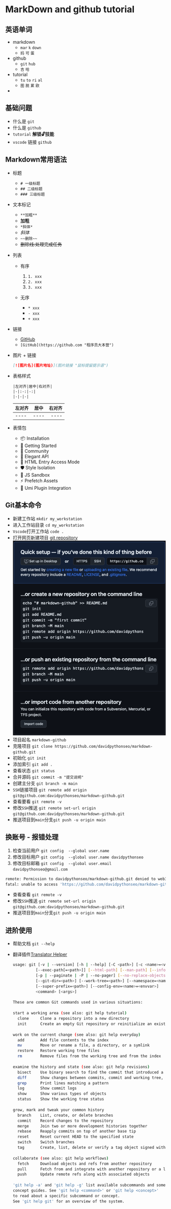 # MarkDown and github tutorial

## 英语单词

- markdown
  - `mar` `k` `down`
  - `妈` `可` `蛋`
- github
  - `git` `hub`
  - `吉` `哈`
- tutorial 
  - `tu` `to` `ri` `al`
  - `图` `脱` `累` `欧`
- 
## 基础问题

  - 什么是 `git`
  - 什么是 `github`
  - `tutorial` **解锁🔓技能**
  - `vscode` 链接 `github`

## Markdown常用语法

- 标题
  - `# 一级标题`
  - `## 二级标题`
  - `### 三级标题`

- 文本标记
  - `**加粗**`
  - **加粗**
  - `*斜体*`
  - *斜体*
  - `~~删除~~`
  - ~~删除线:处理完成任务~~

- 列表
  - 有序
    1. `1. xxx`
    2. `2. xxx`
    3. `3. xxx`

  - 无序
    - `* xxx`
    - `- xxx`
    - `+ xxx`

- 链接
  - [GitHub](https://github.com "程序员大本营")
  - `[GitHub](https://github.com "程序员大本营")`

- 图片 + 链接
    ```markdown
    [![图片名](图片地址)](图片链接 "鼠标提留提示语")
    ```

- 表格样式
    ```
    |左对齐|居中|右对齐|
    |-|:-:|-:|
    |-|-|-|
    ```
    |左对齐|居中|右对齐|
    |-|:-:|-:|
    ----|----|----|

- 表情包
  * 📦 Installation
  * 🔨 Getting Started
  * 👬 Community
  * 💃 Elegant API
  * 💪 HTML Entry Access Mode
  * 🛡 Style Isolation
  * 🧳 JS Sandbox
  * ⚡  Prefetch Assets
  * 🔌 Umi Plugin Integration

## Git基本命令

- 新建工作站 `mkdir my_workstation`
- 进入工作站目录 `cd my_workstation`
- `Vscode`打开工作站 `code .`
- 打开网页新建项目 [git repository](https://github.com/new)
  ![](images/new-repository.png)
- 项目起名 `markdown-github`
- 克隆项目 `git clone https://github.com/davidpythonseo/markdown-github.git`
- 初始化 `git init`
- 添加索引 `git add .`
- 查看状态 `git status`
- 合并源码 `git commit -m "提交说明"`
- 创建主分支 `git branch -m main`
- `SSH`链接项目 `git remote add origin git@github.com:davidpythonseo/markdown-github.git`
- 查看要看 `git remote -v`
- 修改`SSH`推送 `git remote set-url origin git@github.com:davidpythonseo/markdown-github.git`
- 推送项目到`main`分支`git push -u origin main`

## 换账号 - 报错处理

1. 检查当前用户 `git config  --global user.name`
2. 修改目标用户 `git config  --global user.name davidpythonseo`
3. 修改目标邮箱 `git config  --global user.email davidpythonseo@gmail.com`

```bash
remote: Permission to davidpythonseo/markdown-github.git denied to web3newbi.
fatal: unable to access 'https://github.com/davidpythonseo/markdown-github.git/': The requested URL returned error: 403

```
- 查看查看 `git remote -v`
- 修改`SSH`推送 `git remote set-url origin git@github.com:davidpythonseo/markdown-github.git`
- 推送项目到`main`分支`git push -u origin main`

## 进阶使用

- 帮助文档 `git --help`
- 翻译插件[Translator Helper](https://marketplace.visualstudio.com/items?itemName=XiaodiYan.translator-helper)

      
  ```bash
  usage: git [-v | --version] [-h | --help] [-C <path>] [-c <name>=<value>]
            [--exec-path[=<path>]] [--html-path] [--man-path] [--info-path]
            [-p | --paginate | -P | --no-pager] [--no-replace-objects] [--bare]
            [--git-dir=<path>] [--work-tree=<path>] [--namespace=<name>]
            [--super-prefix=<path>] [--config-env=<name>=<envvar>]
            <command> [<args>]

  These are common Git commands used in various situations:

  start a working area (see also: git help tutorial)
    clone     Clone a repository into a new directory
    init      Create an empty Git repository or reinitialize an existing one

  work on the current change (see also: git help everyday)
    add       Add file contents to the index
    mv        Move or rename a file, a directory, or a symlink
    restore   Restore working tree files
    rm        Remove files from the working tree and from the index

  examine the history and state (see also: git help revisions)
    bisect    Use binary search to find the commit that introduced a bug
    diff      Show changes between commits, commit and working tree, etc
    grep      Print lines matching a pattern
    log       Show commit logs
    show      Show various types of objects
    status    Show the working tree status

  grow, mark and tweak your common history
    branch    List, create, or delete branches
    commit    Record changes to the repository
    merge     Join two or more development histories together
    rebase    Reapply commits on top of another base tip
    reset     Reset current HEAD to the specified state
    switch    Switch branches
    tag       Create, list, delete or verify a tag object signed with GPG

  collaborate (see also: git help workflows)
    fetch     Download objects and refs from another repository
    pull      Fetch from and integrate with another repository or a local branch
    push      Update remote refs along with associated objects

  'git help -a' and 'git help -g' list available subcommands and some
  concept guides. See 'git help <command>' or 'git help <concept>'
  to read about a specific subcommand or concept.
  See 'git help git' for an overview of the system.
  ```